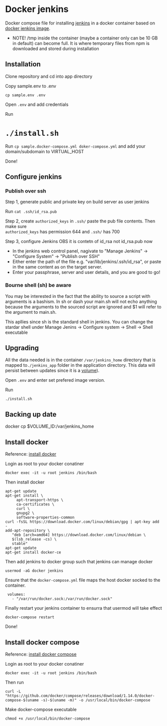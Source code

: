 Docker jenkins
===============

Docker compose file for installing [jenkins](https://jenkins.io/) in a docker container
based on [docker jenkins image](https://hub.docker.com/_/jenkins/).

- NOTE! /tmp inside the container (maybe a container only can be 10 GB in default) can become full. It is where temporary files from npm is downloaded and stored during installation

## Installation

Clone repository and cd into app directory

Copy sample.env to .env

`cp sample.env .env`

Open `.env` and add credentials

Run

`./install.sh`
=======
Run `cp sample.docker-compose.yml doker-compose.yml` and add your 
domain/subdomain to VIRTUAL_HOST

Done!

## Configure jenkins

### Publish over ssh

Step 1, generate public and private key on build server as user jenkins

Run `cat .ssh/id_rsa.pub`

Step 2, create `authorized_keys` in `.ssh/` paste the pub file contents. Then make sure  
`authorized_keys` has permission 644 and `.ssh/` has 700

Step 3, configure Jenkins
OBS it is contetn of id_rsa not id_rsa.pub now
* In the jenkins web control panel, nagivate to "Manage Jenkins" -> "Configure System" -> "Publish over SSH"
* Either enter the path of the file e.g. "var/lib/jenkins/.ssh/id_rsa", or paste in the same content as on the target server.
* Enter your passphrase, server and user details, and you are good to go!

### Bourne shell (sh) be aware
You may be interested in the fact that the ability to source a script with arguments is a bashism. In sh or dash your main.sh will not echo anything because the arguments to the sourced script are ignored and $1 will refer to the argument to main.sh.

This apllies since sh is the standard shell in jenkins. You can change the stardar shell under Manage Jenins -> Configure system -> Shell -> Shell executable

## Upgrading

All the data needed is in the container `/var/jenkins_home` directory
that is mapped to`./jenkins_app` folder in the application directory.
This data will persist between updates since it is a 
[volume](https://docs.docker.com/engine/tutorials/dockervolumes/)). 

Open `.env` and enter set prefered image version.

Run  

`./install.sh`


## Backing up date
docker cp $VOLUME_ID:/var/jenkins_home

## Install docker

Reference: [install docker](https://docs.docker.com/engine/installation/linux/debian/#prerequisites)

Login as root to your docker conatiner
```
docker exec -it -u root jenkins /bin/bash 
```

Then install docker 
```
apt-get update
apt-get install \
     apt-transport-https \
     ca-certificates \
     curl \
     gnupg2 \
     software-properties-common
curl -fsSL https://download.docker.com/linux/debian/gpg | apt-key add -
add-apt-repository \
   "deb [arch=amd64] https://download.docker.com/linux/debian \
   $(lsb_release -cs) \
   stable"
apt-get update
apt-get install docker-ce
```

Then add jenkins to docker group such that jenkins can manage docker

```
usermod -aG docker jenkins
```

Ensure that the `docker-compose.yml` file maps the host docker 
socked to the container.

```
 volumes:
   - "/var/run/docker.sock:/var/run/docker.sock"
```

Finally restart your jenkins container to ensurra that usermod will take effect
```
docker-compose restart
```

Done!

## Install docker compose

Reference: [install docker compose](https://docs.docker.com/compose/install/)

Login as root to your docker conatiner
```
docker exec -it -u root jenkins /bin/bash 
```
Then run
```
curl -L "https://github.com/docker/compose/releases/download/1.14.0/docker-compose-$(uname -s)-$(uname -m)" -o /usr/local/bin/docker-compose
```
Make docker-compose executable
```
chmod +x /usr/local/bin/docker-compose
```



